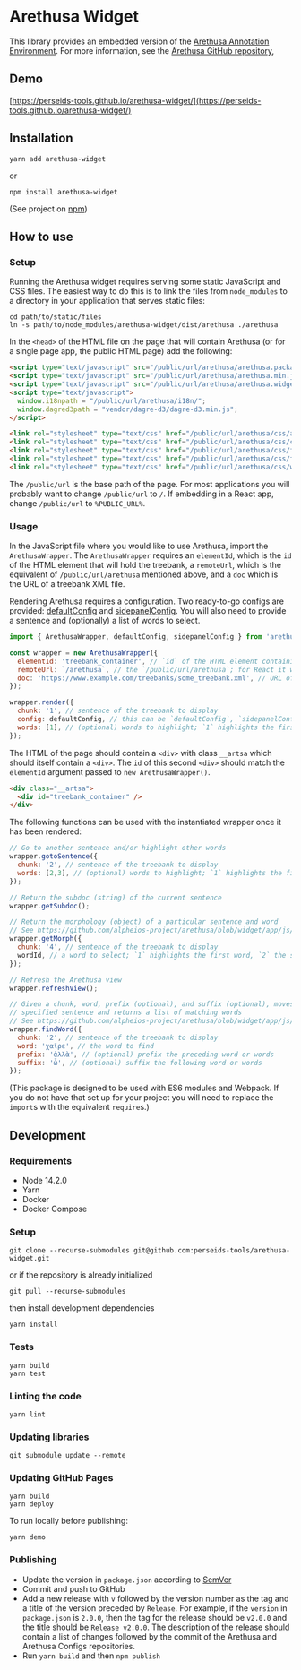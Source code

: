 # Arethusa Widget

This library provides an embedded version of the [Arethusa Annotation Environment](https://arethusa.perseids.org/app/#/).
For more information, see the [Arethusa GitHub repository](https://github.com/alpheios-project/arethusa),

## Demo

[https://perseids-tools.github.io/arethusa-widget/](https://perseids-tools.github.io/arethusa-widget/)

## Installation

`yarn add arethusa-widget`

or

`npm install arethusa-widget`

(See project on [npm](https://www.npmjs.com/package/arethusa-widget))

## How to use

### Setup

Running the Arethusa widget requires serving some static JavaScript and CSS files.
The easiest way to do this is to link the files from `node_modules` to a directory in your application
that serves static files:

```
cd path/to/static/files
ln -s path/to/node_modules/arethusa-widget/dist/arethusa ./arethusa
```

In the `<head>` of the HTML file on the page that will contain Arethusa
(or for a single page app, the public HTML page) add the following:

```html
<script type="text/javascript" src="/public/url/arethusa/arethusa.packages.min.js"></script>
<script type="text/javascript" src="/public/url/arethusa/arethusa.min.js"></script>
<script type="text/javascript" src="/public/url/arethusa/arethusa.widget.loader.js"></script>
<script type="text/javascript">
  window.i18npath = "/public/url/arethusa/i18n/";
  window.dagred3path = "vendor/dagre-d3/dagre-d3.min.js";
</script>

<link rel="stylesheet" type="text/css" href="/public/url/arethusa/css/arethusa.min.css">
<link rel="stylesheet" type="text/css" href="/public/url/arethusa/css/colorpicker.css">
<link rel="stylesheet" type="text/css" href="/public/url/arethusa/css/font-awesome.min.css">
<link rel="stylesheet" type="text/css" href="/public/url/arethusa/css/foundation-icons.css">
<link rel="stylesheet" type="text/css" href="/public/url/arethusa/css/widget.css">
```

The `/public/url` is the base path of the page.
For most applications you will probably want to change `/public/url` to `/`.
If embedding in a React app, change `/public/url` to `%PUBLIC_URL%`.

### Usage

In the JavaScript file where you would like to use Arethusa, import the `ArethusaWrapper`.
The `ArethusaWrapper` requires an `elementId`,
which is the `id` of the HTML element that will hold the treebank,
a `remoteUrl`, which is the equivalent of `/public/url/arethusa` mentioned above,
and a `doc` which is the URL of a treebank XML file.

Rendering Arethusa requires a configuration. Two ready-to-go configs are provided:
[defaultConfig](https://perseids-tools.github.io/arethusa-widget/)
and
[sidepanelConfig](https://perseids-tools.github.io/arethusa-widget/sidepanel).
You will also need to provide a sentence and (optionally)
a list of words to select.

```javascript
import { ArethusaWrapper, defaultConfig, sidepanelConfig } from 'arethusa-widget';

const wrapper = new ArethusaWrapper({
  elementId: 'treebank_container', // `id` of the HTML element containing the widget
  remoteUrl: `/arethusa`, // the `/public/url/arethusa`; for React it would be `process.env.PUBLIC_URL + '/arethusa'`
  doc: 'https://www.example.com/treebanks/some_treebank.xml', // URL of the treebank
});

wrapper.render({
  chunk: '1', // sentence of the treebank to display
  config: defaultConfig, // this can be `defaultConfig`, `sidepanelConfig`, or a custom configuration object
  words: [1], // (optional) words to highlight; `1` highlights the first word, `2` the second word, etc.
});
```

The HTML of the page should contain a `<div>` with class `__artsa` which should itself
contain a `<div>`. The `id` of this second `<div>` should match the `elementId` argument passed
to `new ArethusaWrapper()`.

```html
<div class="__artsa">
  <div id="treebank_container" />
</div>
```

The following functions can be used with the instantiated wrapper once it has been rendered: 

```javascript
// Go to another sentence and/or highlight other words
wrapper.gotoSentence({
  chunk: '2', // sentence of the treebank to display
  words: [2,3], // (optional) words to highlight; `1` highlights the first word, `2` the second word, etc.
});

// Return the subdoc (string) of the current sentence
wrapper.getSubdoc();

// Return the morphology (object) of a particular sentence and word
// See https://github.com/alpheios-project/arethusa/blob/widget/app/js/arethusa.core/services/api.js#L59
wrapper.getMorph({
  chunk: '4', // sentence of the treebank to display
  wordId, // a word to select; `1` highlights the first word, `2` the second word, etc.
});

// Refresh the Arethusa view
wrapper.refreshView();

// Given a chunk, word, prefix (optional), and suffix (optional), moves to the
// specified sentence and returns a list of matching words
// See https://github.com/alpheios-project/arethusa/blob/widget/app/js/arethusa.core/services/api.js#L121
wrapper.findWord({
  chunk: '2', // sentence of the treebank to display
  word: 'χαῖρε', // the word to find
  prefix: 'ἀλλὰ', // (optional) prefix the preceding word or words
  suffix: 'ὦ', // (optional) suffix the following word or words
});
```

(This package is designed to be used with ES6 modules and Webpack.
If you do not have that set up for your project you will need to replace the `import`s
with the equivalent `require`s.)

## Development

### Requirements

* Node 14.2.0
* Yarn
* Docker
* Docker Compose

### Setup

```
git clone --recurse-submodules git@github.com:perseids-tools/arethusa-widget.git
```

or if the repository is already initialized

```
git pull --recurse-submodules
```

then install development dependencies

```
yarn install
```

### Tests

```
yarn build
yarn test
```

### Linting the code

```
yarn lint
```

### Updating libraries

```
git submodule update --remote
```

### Updating GitHub Pages 

```
yarn build
yarn deploy
```

To run locally before publishing:

```
yarn demo
```

### Publishing

* Update the version in `package.json` according to [SemVer](https://semver.org/)
* Commit and push to GitHub
* Add a new release with `v` followed by the version number as the tag and a title of the version preceded by `Release`.
For example, if the `version` in `package.json` is `2.0.0`, then the tag for the release should be `v2.0.0`
and the title should be `Release v2.0.0`. The description of the release should contain a
list of changes followed by the commit of the Arethusa and Arethusa Configs repositories.
* Run `yarn build` and then `npm publish`
